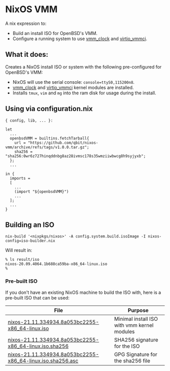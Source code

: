 # NixOS VMM

A nix expression to:
  - Build an install ISO for OpenBSD's VMM.
  - Configure a running system to use [vmm_clock](https://github.com/voutilad/vmm_clock) and [virtio_vmmci](https://github.com/voutilad/virtio_vmmci).

## What it does:

Creates a NixOS install ISO or system with the following pre-configured for OpenBSD's
VMM:

- NixOS will use the serial console: `console=ttyS0,115200n8`.
- [vmm_clock](https://github.com/voutilad/vmm_clock) and [virtio_vmmci](https://github.com/voutilad/virtio_vmmci) kernel modules are installed.
- Installs `tmux`, `vim` and `mg` into the ram disk for usage during the
  install.

## Using via configuration.nix

```
{ config, lib, ... }:

let
  ...
  openbsdVMM = builtins.fetchTarball{
    url = "https://github.com/qbit/nixos-vmm/archive/refs/tags/v1.0.0.tar.gz";
    sha256 = "sha256:0wr6z727hinqddnbg8az28ivmsc178s35wmziiwbwcg8h9syjyxb";
  };
  ...

in {
  imports =
  [
    ...
    (import "${openbsdVMM}")
    ...
  ];
  ...
}
```

## Building an ISO

```
nix-build '<nixpkgs/nixos>' -A config.system.build.isoImage -I nixos-config=iso-builder.nix
```

Will result in:

```
% ls result/iso
nixos-20.09.4064.1b688ca59ba-x86_64-linux.iso
%
```

### Pre-built ISO

If you don't have an existing NixOS machine to build the ISO with, here is a pre-built ISO that can be used:

| File | Purpose |
| --- | --- |
| [nixos-21.11.334934.8a053bc2255-x86_64-linux.iso](https://deftly.net/nixos-21.11.334934.8a053bc2255-x86_64-linux.iso) | Minimal install ISO with vmm kernel modules |
| [nixos-21.11.334934.8a053bc2255-x86_64-linux.iso.sha256](https://deftly.net/nixos-21.11.334934.8a053bc2255-x86_64-linux.iso.sha256) | SHA256 signature for the ISO |
| [nixos-21.11.334934.8a053bc2255-x86_64-linux.iso.sha256.asc](https://deftly.net/nixos-21.11.334934.8a053bc2255-x86_64-linux.iso.sha256.asc) | GPG Signature for the sha256 file |


